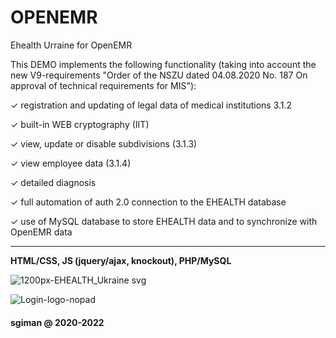 # OPENEMR
 Ehealth Urraine for OpenEMR


This DEMO implements the following functionality (taking into account the new V9-requirements "Order of the NSZU dated 04.08.2020 No. 187 On approval of technical requirements for MIS"):

✓ registration and updating of legal data of medical institutions 3.1.2

✓ built-in WEB cryptography (IIT)

✓ view, update or disable subdivisions (3.1.3)

✓ view employee data (3.1.4)

✓ detailed diagnosis

✓ full automation of auth 2.0 connection to the EHEALTH database

✓ use of MySQL database to store EHEALTH data and to synchronize with OpenEMR data

---------------------------------------------------------------------------------------------

**HTML/CSS, JS (jquery/ajax, knockout), PHP/MySQL**


![1200px-EHEALTH_Ukraine svg](https://github.com/sgiman/Ehealth_Ukraine_OpenEMR5/assets/7030369/361721f4-1b6b-41df-bf41-1748f0c9ef22)

![Login-logo-nopad](https://github.com/sgiman/Ehealth_Ukraine_OpenEMR5/assets/7030369/568962be-db9e-4d11-b60e-6f5b3b668dfc)


#### sgiman @ 2020-2022


